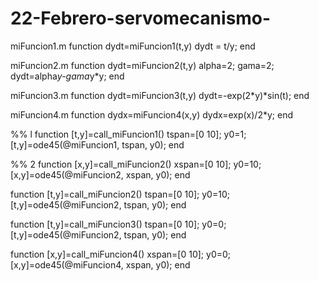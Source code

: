 # 22-Febrero-servomecanismo-

miFuncion1.m
function dydt=miFuncion1(t,y)
dydt = t/y;
end

miFuncion2.m
function dydt=miFuncion2(t,y)
alpha=2;
gama=2;
dydt=alpha*y-gama*y*y;
end

 miFuncion3.m
function dydt=miFuncion3(t,y)
dydt=-exp(2*y)*sin(t);
end

miFuncion4.m
function dydx=miFuncion4(x,y)
dydx=exp(x)/2*y;
end

%% l
function [t,y]=call_miFuncion1()
tspan=[0 10];
y0=1;
[t,y]=ode45(@miFuncion1, tspan, y0);
end

%% 2
function [x,y]=call_miFuncion2()
xspan=[0 10];
y0=10;
[x,y]=ode45(@miFuncion2, xspan, y0);
end

function [t,y]=call_miFuncion2()
tspan=[0 10];
y0=10;
[t,y]=ode45(@miFuncion2, tspan, y0);
end

function [t,y]=call_miFuncion3()
tspan=[0 10];
y0=0;
[t,y]=ode45(@miFuncion2, tspan, y0);
end

function [x,y]=call_miFuncion4()
xspan=[0 10];
y0=0;
[x,y]=ode45(@miFuncion4, xspan, y0);
end
